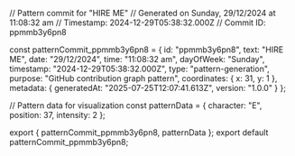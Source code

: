 // Pattern commit for "HIRE ME"
// Generated on Sunday, 29/12/2024 at 11:08:32 am
// Timestamp: 2024-12-29T05:38:32.000Z
// Commit ID: ppmmb3y6pn8

const patternCommit_ppmmb3y6pn8 = {
  id: "ppmmb3y6pn8",
  text: "HIRE ME",
  date: "29/12/2024",
  time: "11:08:32 am",
  dayOfWeek: "Sunday",
  timestamp: "2024-12-29T05:38:32.000Z",
  type: "pattern-generation",
  purpose: "GitHub contribution graph pattern",
  coordinates: {
    x: 31,
    y: 1
  },
  metadata: {
    generatedAt: "2025-07-25T12:07:41.613Z",
    version: "1.0.0"
  }
};

// Pattern data for visualization
const patternData = {
  character: "E",
  position: 37,
  intensity: 2
};

export { patternCommit_ppmmb3y6pn8, patternData };
export default patternCommit_ppmmb3y6pn8;
